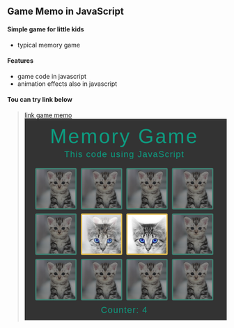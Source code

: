 ## Game Memo in JavaScript

#### Simple game for little kids
* typical memory game

#### Features
* game code in javascript
* animation effects also in javascript
 
#### Tou can try link below
> <a href='https://andrzej-stasinski.github.io/game-memo-in-JavaScript/'>link game memo</a>
> <img src='./img/memory-game.png' alt='link_game' />